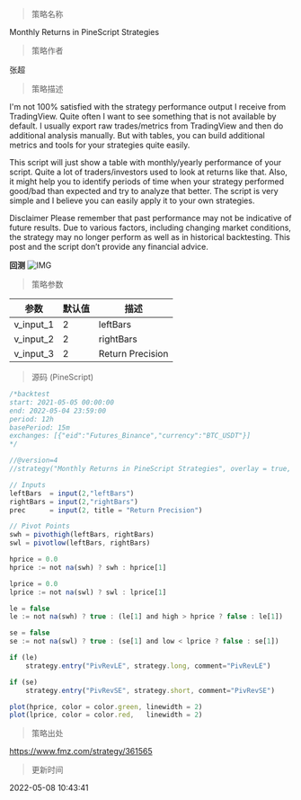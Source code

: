 
> 策略名称

Monthly Returns in PineScript Strategies

> 策略作者

张超

> 策略描述

I'm not 100% satisfied with the strategy performance output I receive from TradingView. Quite often I want to see something that is not available by default. I usually export raw trades/metrics from TradingView and then do additional analysis manually.
But with tables, you can build additional metrics and tools for your strategies quite easily.

This script will just show a table with monthly/yearly performance of your script. Quite a lot of traders/investors used to look at returns like that. Also, it might help you to identify periods of time when your strategy performed good/bad than expected and try to analyze that better.
The script is very simple and I believe you can easily apply it to your own strategies.

Disclaimer
Please remember that past performance may not be indicative of future results.
Due to various factors, including changing market conditions, the strategy may no longer perform as well as in historical backtesting.
This post and the script don’t provide any financial advice.

**回测**
 ![IMG](https://www.fmz.com/upload/asset/9905438f5790a4926c.png) 

> 策略参数



|参数|默认值|描述|
|----|----|----|
|v_input_1|2|leftBars|
|v_input_2|2|rightBars|
|v_input_3|2|Return Precision|


> 源码 (PineScript)

``` javascript
/*backtest
start: 2021-05-05 00:00:00
end: 2022-05-04 23:59:00
period: 12h
basePeriod: 15m
exchanges: [{"eid":"Futures_Binance","currency":"BTC_USDT"}]
*/

//@version=4
//strategy("Monthly Returns in PineScript Strategies", overlay = true, default_qty_type = strategy.percent_of_equity, default_qty_value = 25, calc_on_every_tick = true, commission_type = strategy.commission.percent, commission_value = 0.1)

// Inputs 
leftBars  = input(2,"leftBars")
rightBars = input(2,"rightBars")
prec      = input(2, title = "Return Precision")

// Pivot Points 
swh = pivothigh(leftBars, rightBars)
swl = pivotlow(leftBars, rightBars)

hprice = 0.0
hprice := not na(swh) ? swh : hprice[1]

lprice = 0.0
lprice := not na(swl) ? swl : lprice[1]

le = false
le := not na(swh) ? true : (le[1] and high > hprice ? false : le[1])

se = false
se := not na(swl) ? true : (se[1] and low < lprice ? false : se[1])

if (le)
	strategy.entry("PivRevLE", strategy.long, comment="PivRevLE")

if (se)
	strategy.entry("PivRevSE", strategy.short, comment="PivRevSE")

plot(hprice, color = color.green, linewidth = 2)
plot(lprice, color = color.red,   linewidth = 2)

```

> 策略出处

https://www.fmz.com/strategy/361565

> 更新时间

2022-05-08 10:43:41
